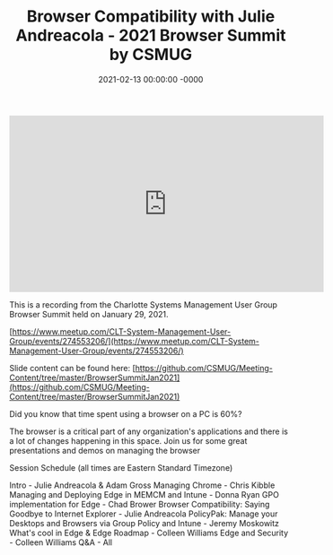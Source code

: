 ﻿---
layout: post
title: "Browser Compatibility with Julie Andreacola - 2021 Browser Summit by CSMUG"
date: 2021-02-13 00:00:00 -0000
categories:
---

<iframe loading="lazy" width="560" height="315" src="https://www.youtube.com/embed/IM4gFwy-1AI" title="YouTube video player" frameborder="0" allow="accelerometer; autoplay; clipboard-write; encrypted-media; gyroscope; picture-in-picture" allowfullscreen></iframe>

This is a recording from the Charlotte Systems Management User Group Browser Summit held on January 29, 2021.

[https://www.meetup.com/CLT-System-Management-User-Group/events/274553206/](https://www.meetup.com/CLT-System-Management-User-Group/events/274553206/)

Slide content can be found here: [https://github.com/CSMUG/Meeting-Content/tree/master/BrowserSummitJan2021](https://github.com/CSMUG/Meeting-Content/tree/master/BrowserSummitJan2021)

Did you know that time spent using a browser on a PC is 60%?

The browser is a critical part of any organization's applications and there is a lot of changes happening in this space. Join us for some great presentations and demos on managing the browser

Session Schedule (all times are Eastern Standard Timezone)

Intro - Julie Andreacola & Adam Gross
Managing Chrome - Chris Kibble
Managing and Deploying Edge in MEMCM and Intune - Donna Ryan
GPO implementation for Edge - Chad Brower
Browser Compatibility: Saying Goodbye to Internet Explorer - Julie Andreacola
PolicyPak: Manage your Desktops and Browsers via Group Policy and Intune - Jeremy Moskowitz
What's cool in Edge & Edge Roadmap - Colleen Williams
Edge and Security - Colleen Williams
Q&A - All

